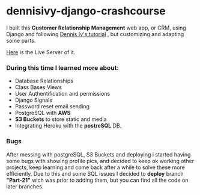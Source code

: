 # dennisivy-django-crashcourse    

I built this **Customer Relationship Management** web app, or CRM, using Django and following [Dennis Iv's tutorial](https://github.com/divanov11/crash-course-CRM) , but customizing and adapting some parts.   

[Here](https://crm1app.herokuapp.com/) is the Live Server of it.

      
          
### During this time I learned more about:   
      

* Database Relationships
* Class Bases Views
* User Authentification and permissions
* Django Signals
* Password reset email sending
* PostgreSQL with **AWS**
* **S3 Buckets** to store static and media
* Integrating Heroku with the **postreSQL** DB.

 ### Bugs
 After messing with postgreSQL, S3 Buckets and deploying i started having some bugs with showing profile pics, and decided to keep ok working other projects, keep learning and come back after a while to solve these more efficiently.
 Due to this and some SQL issues I decided to **deploy** branch **"Part-21"** wich was prior to adding them, but you can find all the code on later branches.
